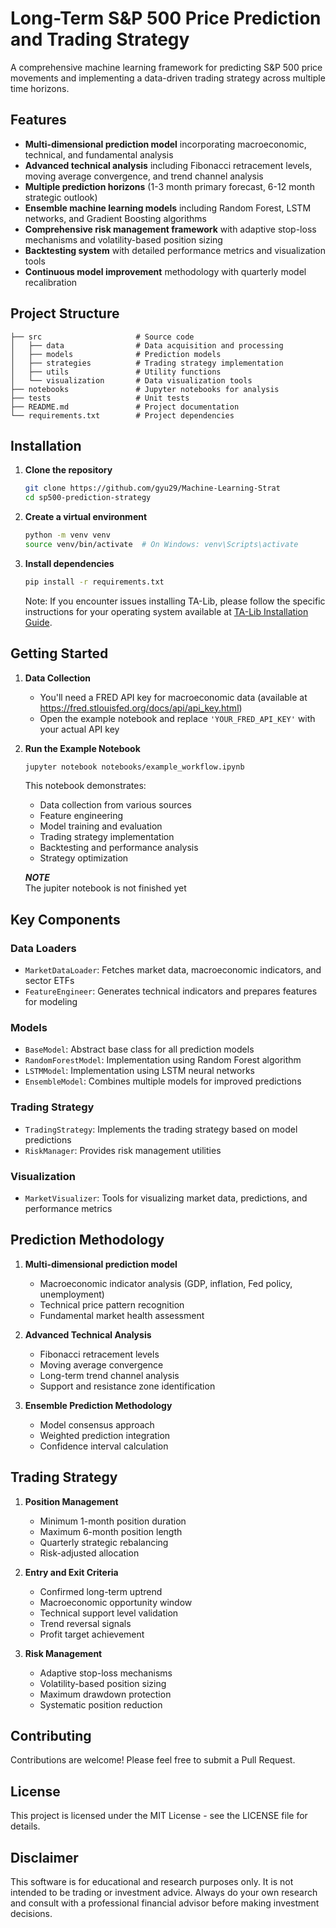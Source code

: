 # Long-Term S&P 500 Price Prediction and Trading Strategy

A comprehensive machine learning framework for predicting S&P 500 price movements and implementing a data-driven trading strategy across multiple time horizons.

## Features

- **Multi-dimensional prediction model** incorporating macroeconomic, technical, and fundamental analysis
- **Advanced technical analysis** including Fibonacci retracement levels, moving average convergence, and trend channel analysis
- **Multiple prediction horizons** (1-3 month primary forecast, 6-12 month strategic outlook)
- **Ensemble machine learning models** including Random Forest, LSTM networks, and Gradient Boosting algorithms
- **Comprehensive risk management framework** with adaptive stop-loss mechanisms and volatility-based position sizing
- **Backtesting system** with detailed performance metrics and visualization tools
- **Continuous model improvement** methodology with quarterly model recalibration

## Project Structure

```
├── src                     # Source code
│   ├── data                # Data acquisition and processing
│   ├── models              # Prediction models 
│   ├── strategies          # Trading strategy implementation
│   ├── utils               # Utility functions
│   └── visualization       # Data visualization tools
├── notebooks               # Jupyter notebooks for analysis
├── tests                   # Unit tests
├── README.md               # Project documentation
└── requirements.txt        # Project dependencies
```

## Installation

1. **Clone the repository**
   ```bash
   git clone https://github.com/gyu29/Machine-Learning-Strat
   cd sp500-prediction-strategy
   ```

2. **Create a virtual environment**
   ```bash
   python -m venv venv
   source venv/bin/activate  # On Windows: venv\Scripts\activate
   ```

3. **Install dependencies**
   ```bash
   pip install -r requirements.txt
   ```

   Note: If you encounter issues installing TA-Lib, please follow the specific instructions for your operating system available at [TA-Lib Installation Guide](https://github.com/TA-Lib/ta-lib-python).

## Getting Started

1. **Data Collection**
   - You'll need a FRED API key for macroeconomic data (available at https://fred.stlouisfed.org/docs/api/api_key.html)
   - Open the example notebook and replace `'YOUR_FRED_API_KEY'` with your actual API key

2. **Run the Example Notebook**
   ```bash
   jupyter notebook notebooks/example_workflow.ipynb
   ```

   This notebook demonstrates:
   - Data collection from various sources
   - Feature engineering 
   - Model training and evaluation
   - Trading strategy implementation
   - Backtesting and performance analysis
   - Strategy optimization

   ***NOTE***  
   The jupiter notebook is not finished yet

## Key Components

### Data Loaders
- `MarketDataLoader`: Fetches market data, macroeconomic indicators, and sector ETFs
- `FeatureEngineer`: Generates technical indicators and prepares features for modeling

### Models
- `BaseModel`: Abstract base class for all prediction models
- `RandomForestModel`: Implementation using Random Forest algorithm
- `LSTMModel`: Implementation using LSTM neural networks
- `EnsembleModel`: Combines multiple models for improved predictions

### Trading Strategy
- `TradingStrategy`: Implements the trading strategy based on model predictions
- `RiskManager`: Provides risk management utilities

### Visualization
- `MarketVisualizer`: Tools for visualizing market data, predictions, and performance metrics

## Prediction Methodology

1. **Multi-dimensional prediction model**
   - Macroeconomic indicator analysis (GDP, inflation, Fed policy, unemployment)
   - Technical price pattern recognition
   - Fundamental market health assessment

2. **Advanced Technical Analysis**
   - Fibonacci retracement levels
   - Moving average convergence
   - Long-term trend channel analysis
   - Support and resistance zone identification

3. **Ensemble Prediction Methodology**
   - Model consensus approach
   - Weighted prediction integration
   - Confidence interval calculation

## Trading Strategy

1. **Position Management**
   - Minimum 1-month position duration
   - Maximum 6-month position length
   - Quarterly strategic rebalancing
   - Risk-adjusted allocation

2. **Entry and Exit Criteria**
   - Confirmed long-term uptrend
   - Macroeconomic opportunity window
   - Technical support level validation
   - Trend reversal signals
   - Profit target achievement

3. **Risk Management**
   - Adaptive stop-loss mechanisms
   - Volatility-based position sizing
   - Maximum drawdown protection
   - Systematic position reduction

## Contributing

Contributions are welcome! Please feel free to submit a Pull Request.

## License

This project is licensed under the MIT License - see the LICENSE file for details.

## Disclaimer

This software is for educational and research purposes only. It is not intended to be trading or investment advice. Always do your own research and consult with a professional financial advisor before making investment decisions. 
